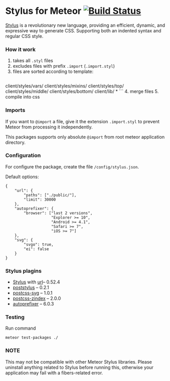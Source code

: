 
# Stylus for Meteor [![Build Status](https://travis-ci.org/hoppas/meteor-plugin-stylus.svg?style=flat-square)](https://travis-ci.org/hoppas/meteor-plugin-stylus)

[Stylus](http://stylus-lang.com/) is a revolutionary new language,
providing an efficient, dynamic, and expressive way to generate CSS.
Supporting both an indented syntax and regular CSS style.



### How it work

1. takes all `.styl` files
2. excludes files with prefix `.import` (`.import.styl`)
3. files are sorted according to template:
    ```
client/styles/vars/
client/styles/mixins/
client/styles/top/
client/styles/middle/
client/styles/bottom/
client/lib/
*
    ```
4. merge files
5. compile into css


### Imports
If you want to `@import` a file, give it the extension `.import.styl`
to prevent Meteor from processing it independently.

This packages supports only absolute `@import`
from root meteor application directory.


### Configuration
For configure the package, create the file `/config/stylus.json`.

Default options:
```
{
    "url": {
        "paths": ["./public/"],
        "limit": 30000
    },
    "autoprefixer": {
        "browser": ["last 2 versions",
                    "Explorer >= 10",
                    "Android >= 4.1",
                    "Safari >= 7",
                    "iOS >= 7"]
    },
    "svg": {
        "svgo": true,
        "ei": false
    }
}
```


### Stylus plagins
 * [Stylus](https://github.com/stylus/stylus) with [url](http://stylus-lang.com/docs/functions.url.html)– 0.52.4
 * [poststylus](https://github.com/seaneking/poststylus) – 0.2.1
 * [postcss-svg](https://github.com/Pavliko/postcss-svg) – 1.0.1
 * [postcss-zindex](https://github.com/ben-eb/postcss-zindex) – 2.0.0
 * [autoprefixer](https://github.com/postcss/autoprefixer) – 6.0.3


### Testing
Run command
```
meteor test-packages ./
```


### NOTE
This may not be compatible with other Meteor Stylus libraries. Please
uninstall anything related to Stylus before running this, otherwise your
application may fail with a fibers-related error.
